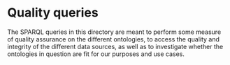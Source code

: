 # Quality queries

The SPARQL queries in this directory are meant to perform some measure of quality 
assurance on the different ontologies, to access the quality and integrity of
the different data sources, as well as to investigate whether the ontologies
in question are fit for our purposes and use cases.